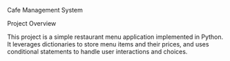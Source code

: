 Cafe Management System

Project Overview

This project is a simple restaurant menu application implemented in Python. It leverages dictionaries to store menu items and their prices, and uses conditional statements to handle user interactions and choices.
